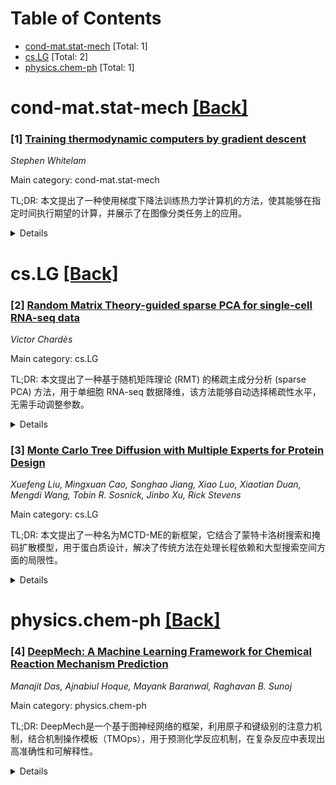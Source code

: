 <div id=toc></div>

# Table of Contents

- [cond-mat.stat-mech](#cond-mat.stat-mech) [Total: 1]
- [cs.LG](#cs.LG) [Total: 2]
- [physics.chem-ph](#physics.chem-ph) [Total: 1]


<div id='cond-mat.stat-mech'></div>

# cond-mat.stat-mech [[Back]](#toc)

### [1] [Training thermodynamic computers by gradient descent](https://arxiv.org/abs/2509.15324)
*Stephen Whitelam*

Main category: cond-mat.stat-mech

TL;DR: 本文提出了一种使用梯度下降法训练热力学计算机的方法，使其能够在指定时间执行期望的计算，并展示了在图像分类任务上的应用。


<details>
  <summary>Details</summary>
Motivation: 传统热力学计算面临算法效率和均衡时间过长的问题。为了解决这些问题，研究人员希望将机器学习的核心训练方法（梯度下降）应用于热力学计算，并实现出非平衡状态下的热力学计算机。

Method: 研究人员在数字模拟的热力学计算机中，通过最大化计算机生成理想动态轨迹的概率来训练参数。理想轨迹旨在复制经过训练的神经网络的激活，形成一种师生模式。利用Onsager-Machlup泛函计算梯度，从而优化热力学计算机的参数。

Result: 成功地使用梯度下降法训练了热力学计算机，使其能够执行图像分类任务，并估计了数字和热力学实现之间的能量成本比超过七个数量级。

Conclusion: 本文证明了梯度下降法是热力学计算的有效训练方法，为将机器学习的核心方法应用于该新兴领域铺平了道路，并证实了热力学计算机可以在时钟状态下运行。

Abstract: We show how to adjust the parameters of a thermodynamic computer by gradient descent in order to perform a desired computation at a specified observation time. Within a digital simulation of a thermodynamic computer, training proceeds by maximizing the probability with which the computer would generate an idealized dynamical trajectory. The idealized trajectory is designed to reproduce the activations of a neural network trained to perform the desired computation. This teacher-student scheme results in a thermodynamic computer whose finite-time dynamics enacts a computation analogous to that of the neural network. The parameters identified in this way can be implemented in the hardware realization of the thermodynamic computer, which will perform the desired computation automatically, driven by thermal noise. We demonstrate the method on a standard image-classification task, and estimate the thermodynamic advantage -- the ratio of energy costs of the digital and thermodynamic implementations -- to exceed seven orders of magnitude. Our results establish gradient descent as a viable training method for thermodynamic computing, enabling application of the core methodology of machine learning to this emerging field.

</details>


<div id='cs.LG'></div>

# cs.LG [[Back]](#toc)

### [2] [Random Matrix Theory-guided sparse PCA for single-cell RNA-seq data](https://arxiv.org/abs/2509.15429)
*Victor Chardès*

Main category: cs.LG

TL;DR: 本文提出了一种基于随机矩阵理论 (RMT) 的稀疏主成分分析 (sparse PCA) 方法，用于单细胞 RNA-seq 数据降维，该方法能够自动选择稀疏性水平，无需手动调整参数。


<details>
  <summary>Details</summary>
Motivation: 单细胞 RNA-seq 数据通常存在噪声，传统的 PCA 方法难以有效处理。由于细胞数量与基因数量相近，传统的 PCA 估计不准确，因此需要一种更鲁棒的方法来降维和识别细胞类型。

Method: 该方法首先使用 Sinkhorn–Knopp 算法灵感的新型 biwhitening 方法稳定基因和细胞之间的方差。然后，利用 RMT 准则自动选择稀疏性水平，从而实现参数自由的稀疏 PCA。该方法结合了 PCA 的可解释性和稀疏 PCA 的降噪能力。

Result: 在七种单细胞 RNA-seq 技术和四种稀疏 PCA 算法的测试中，该方法系统地提高了主子空间的重建质量，并在细胞类型分类任务中始终优于 PCA、自编码器和扩散方法。

Conclusion: 该研究提供了一种鲁棒且易于使用的单细胞 RNA-seq 数据降维方法，能够更准确地估计主子空间，并提高细胞类型分类的准确性，为单细胞生物学研究提供了新的工具。

Abstract: Single-cell RNA-seq provides detailed molecular snapshots of individual cells but is notoriously noisy. Variability stems from biological differences, PCR amplification bias, limited sequencing depth, and low capture efficiency, making it challenging to adapt computational pipelines to heterogeneous datasets or evolving technologies. As a result, most studies still rely on principal component analysis (PCA) for dimensionality reduction, valued for its interpretability and robustness. Here, we improve upon PCA with a Random Matrix Theory (RMT)-based approach that guides the inference of sparse principal components using existing sparse PCA algorithms. We first introduce a novel biwhitening method, inspired by the Sinkhorn-Knopp algorithm, that simultaneously stabilizes variance across genes and cells. This enables the use of an RMT-based criterion to automatically select the sparsity level, rendering sparse PCA nearly parameter-free. Our mathematically grounded approach retains the interpretability of PCA while enabling robust, hands-off inference of sparse principal components. Across seven single-cell RNA-seq technologies and four sparse PCA algorithms, we show that this method systematically improves the reconstruction of the principal subspace and consistently outperforms PCA-, autoencoder-, and diffusion-based methods in cell-type classification tasks.

</details>


### [3] [Monte Carlo Tree Diffusion with Multiple Experts for Protein Design](https://arxiv.org/abs/2509.15796)
*Xuefeng Liu, Mingxuan Cao, Songhao Jiang, Xiao Luo, Xiaotian Duan, Mengdi Wang, Tobin R. Sosnick, Jinbo Xu, Rick Stevens*

Main category: cs.LG

TL;DR: 本文提出了一种名为MCTD-ME的新框架，它结合了蒙特卡洛树搜索和掩码扩散模型，用于蛋白质设计，解决了传统方法在处理长程依赖和大型搜索空间方面的局限性。


<details>
  <summary>Details</summary>
Motivation: 现有的基于自回归语言模型和蒙特卡洛树搜索的蛋白质设计方法难以处理长程依赖关系，且搜索空间过大。需要一种更有效的方法来规划和探索蛋白质序列。

Method: MCTD-ME将掩码扩散模型与树搜索相结合，利用生物物理学增强的扩散去噪作为回滚引擎，同时修订多个位置。它还引入了多个专家，并使用基于pLDDT的掩码策略引导探索，以及一种新的多专家选择规则(PH-UCT-ME)。

Result: 在CAMEO和PDB基准测试中，MCTD-ME在序列恢复(AAR)和结构相似性(scTM)方面优于单专家和无引导基线，尤其是在更长的蛋白质序列上，多专家指导带来了显著提升。

Conclusion: MCTD-ME框架具有模型无关性，适用于蛋白质逆折叠、从头蛋白质工程和多目标分子生成等多种任务，为蛋白质设计领域提供了一种新的有效方法。

Abstract: The goal of protein design is to generate amino acid sequences that fold into functional structures with desired properties. Prior methods combining autoregressive language models with Monte Carlo Tree Search (MCTS) struggle with long-range dependencies and suffer from an impractically large search space. We propose MCTD-ME, Monte Carlo Tree Diffusion with Multiple Experts, which integrates masked diffusion models with tree search to enable multi-token planning and efficient exploration. Unlike autoregressive planners, MCTD-ME uses biophysical-fidelity-enhanced diffusion denoising as the rollout engine, jointly revising multiple positions and scaling to large sequence spaces. It further leverages experts of varying capacities to enrich exploration, guided by a pLDDT-based masking schedule that targets low-confidence regions while preserving reliable residues. We propose a novel multi-expert selection rule (PH-UCT-ME) extends predictive-entropy UCT to expert ensembles. On the inverse folding task (CAMEO and PDB benchmarks), MCTD-ME outperforms single-expert and unguided baselines in both sequence recovery (AAR) and structural similarity (scTM), with gains increasing for longer proteins and benefiting from multi-expert guidance. More generally, the framework is model-agnostic and applicable beyond inverse folding, including de novo protein engineering and multi-objective molecular generation.

</details>


<div id='physics.chem-ph'></div>

# physics.chem-ph [[Back]](#toc)

### [4] [DeepMech: A Machine Learning Framework for Chemical Reaction Mechanism Prediction](https://arxiv.org/abs/2509.15872)
*Manajit Das, Ajnabiul Hoque, Mayank Baranwal, Raghavan B. Sunoj*

Main category: physics.chem-ph

TL;DR: DeepMech是一个基于图神经网络的框架，利用原子和键级别的注意力机制，结合机制操作模板（TMOps），用于预测化学反应机制，在复杂反应中表现出高准确性和可解释性。


<details>
  <summary>Details</summary>
Motivation: 传统化学反应机制预测方法依赖于专家经验或昂贵的量子化学计算，而现有深度学习方法往往忽略关键中间体和步骤。DeepMech旨在解决这些问题，提供一种可靠、快速且具有解释性的计算方法。

Method: DeepMech采用基于图神经网络的框架，利用原子和键级别的注意力机制，并结合机制操作模板（TMOps）指导生成化学反应机制。该模型在包含3万多个化学反应机制的ReactMech数据集上进行训练。

Result: DeepMech在预测基本步骤方面达到98.98±0.12%的准确率，在完整化学反应机制预测方面达到95.94±0.21%的准确率。它在分布外场景和预测副产物方面也表现出高保真度，并能够重建从简单底物到复杂生物分子的反应路径。

Conclusion: DeepMech的出现为化学反应机制预测提供了一种新的、可解释的深度学习方法，有望加速新反应的发现和重要分子的设计，并为反应设计提供指导。

Abstract: Prediction of complete step-by-step chemical reaction mechanisms (CRMs) remains a major challenge. Whereas the traditional approaches in CRM tasks rely on expert-driven experiments or costly quantum chemical computations, contemporary deep learning (DL) alternatives ignore key intermediates and mechanistic steps and often suffer from hallucinations. We present DeepMech, an interpretable graph-based DL framework employing atom- and bond-level attention, guided by generalized templates of mechanistic operations (TMOps), to generate CRMs. Trained on our curated ReactMech dataset (~30K CRMs with 100K atom-mapped and mass-balanced elementary steps), DeepMech achieves 98.98+/-0.12% accuracy in predicting elementary steps and 95.94+/-0.21% in complete CRM tasks, besides maintaining high fidelity even in out-of-distribution scenarios as well as in predicting side and/or byproducts. Extension to multistep CRMs relevant to prebiotic chemistry, demonstrates the ability of DeepMech in effectively reconstructing pathways from simple primordial substrates to complex biomolecules such as serine and aldopentose. Attention analysis identifies reactive atoms/bonds in line with chemical intuition, rendering our model interpretable and suitable for reaction design.

</details>

